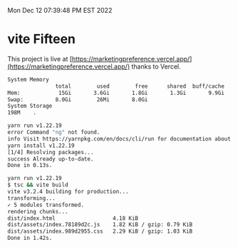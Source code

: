 Mon Dec 12 07:39:48 PM EST 2022

# vite Fifteen


This project is live at [https://marketingpreference.vercel.app/](https://marketingpreference.vercel.app/) thanks to Vercel.

```bash
System Memory
               total        used        free      shared  buff/cache   available
Mem:            15Gi       3.6Gi       1.8Gi       1.3Gi       9.9Gi        10Gi
Swap:          8.0Gi        26Mi       8.0Gi
System Storage
198M	.
```
```bash
yarn run v1.22.19
error Command "ng" not found.
info Visit https://yarnpkg.com/en/docs/cli/run for documentation about this command.
yarn install v1.22.19
[1/4] Resolving packages...
success Already up-to-date.
Done in 0.13s.
```
```bash
yarn run v1.22.19
$ tsc && vite build
vite v3.2.4 building for production...
transforming...
✓ 5 modules transformed.
rendering chunks...
dist/index.html                  4.18 KiB
dist/assets/index.78189d2c.js    1.82 KiB / gzip: 0.79 KiB
dist/assets/index.989d2955.css   2.29 KiB / gzip: 1.03 KiB
Done in 1.42s.
```
